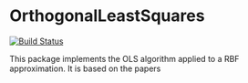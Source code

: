 # OrthogonalLeastSquares

[![Build Status](https://github.com/rryi/OrthogonalLeastSquares.jl/actions/workflows/CI.yml/badge.svg?branch=master)](https://github.com/rryi/OrthogonalLeastSquares.jl/actions/workflows/CI.yml?query=branch%3Amaster)


This package implements the OLS algorithm applied to a RBF approximation. It is based on the papers
